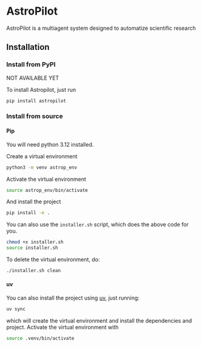 # AstroPilot

AstroPilot is a multiagent system designed to automatize scientific research

## Installation

### Install from PyPI

NOT AVAILABLE YET

To install Astropilot, just run

```bash
pip install astropilot
```

### Install from source

#### Pip

You will need python 3.12 installed.

Create a virtual environment

```bash
python3 -m venv astrop_env
```

Activate the virtual environment

```bash
source astrop_env/bin/activate
```

And install the project
```bash
pip install -e .
```

You can also use the `installer.sh` script, which does the above code for you.

```bash
chmod +x installer.sh
source installer.sh
```

To delete the virtual environment, do:

```bash
./installer.sh clean
```

#### uv

You can also install the project using [uv](https://docs.astral.sh/uv/), just running:

```bash
uv sync
```

which will create the virtual environment and install the dependencies and project. Activate the virtual environment with

```bash
source .venv/bin/activate
```

